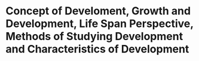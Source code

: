 # Concept of Develoment, Growth and Development, Life Span Perspective, Methods of Studying Development and Characteristics of Development
